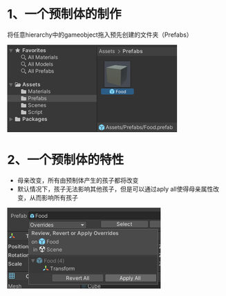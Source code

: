 # 1、一个预制体的制作
将任意hierarchy中的gameobject拖入预先创建的文件夹（Prefabs）

![Alt text](image-3.png)

# 2、一个预制体的特性
* 母亲改变，所有由预制体产生的孩子都将改变
* 默认情况下，孩子无法影响其他孩子，但是可以通过aply all使得母亲属性改变，从而影响所有孩子

![Alt text](image-4.png)